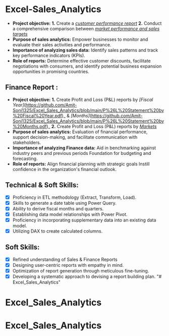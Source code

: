 # Excel-Sales_Analytics
- **Project objective:** 
    **1.** Create a _[customer performance report](https://github.com/Amit-Soni1325/Excel_Sales_Analytics/blob/main/Customer%20Performance%20Report.pdf)_ 
    **2.** Conduct a comprehensive comparison between _[market performance and sales targets]((https://github.com/Amit-Soni1325/Excel_Sales_Analytics/blob/main/Market%20Performance%20vs%20Target%20Report.pdf))_
- **Purpose of sales analytics:** Empower businesses to monitor and evaluate their sales activities and performance.
- **Importance of analyzing sales data:** Identify sales patterns and track key performance indicators (KPIs).
- **Role of reports:** Determine effective customer discounts, facilitate negotiations with consumers, and identify potential business expansion opportunities in promising countries.
## Finance Report :
- **Project objective:** 
    **1.** Create Profit and Loss (P&L) reports by _[Fiscal Year]_(https://github.com/Amit-Soni1325/Excel_Sales_Analytics/blob/main/P%26L%20Statement%20by%20Fiscal%20Year.pdf)_ & _[Months]_(https://github.com/Amit-Soni1325/Excel_Sales_Analytics/blob/main/P%26L%20Statement%20by%20Months.pdf)_ 
   **2.** Create Profit and Loss (P&L) reports by _[Markets](https://github.com/Amit-Soni1325/Excel_Sales_Analytics/blob/main/P%26L%20Statement%20by%20Markets.pdf)_
- **Purpose of sales analytics:** Evaluation of financial performance, support decision-making, and facilitate communication with stakeholders.
- **Importance of analyzing Finance data:** Aid in benchmarking against industry peers and previous periods Foundation for budgeting and forecasting.
- **Role of reports:** Align financial planning with strategic goals Instill confidence in the organization's financial outlook.
## Technical & Soft Skills:
- [x]	Proficiency in ETL methodology (Extract, Transform, Load).
- [x]	Skills to generate a date table using Power Query.
- [x]	Ability to derive fiscal months and quarters.
- [x]	Establishing data model relationships with Power Pivot.
- [x]	Proficiency in incorporating supplementary data into an existing data model.
- [x]	Utilizing DAX to create calculated columns.
## Soft Skills:
- [x]	Refined understanding of Sales & Finance Reports
- [x]	Designing user-centric reports with empathy in mind.
- [x]	Optimization of report generation through meticulous fine-tuning.
- [x]	Developing a systematic approach to devising a report building plan.
"# Excel_Sales_Analytics" 
# Excel_Sales_Analytics
# Excel_Sales_Analytics
